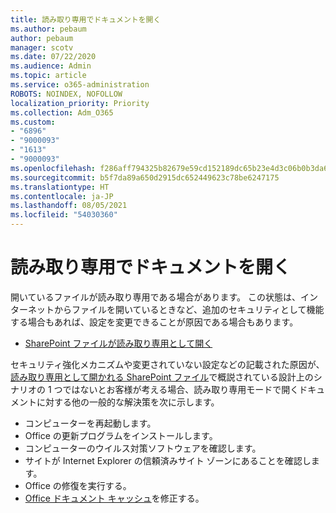 ```yaml
---
title: 読み取り専用でドキュメントを開く
ms.author: pebaum
author: pebaum
manager: scotv
ms.date: 07/22/2020
ms.audience: Admin
ms.topic: article
ms.service: o365-administration
ROBOTS: NOINDEX, NOFOLLOW
localization_priority: Priority
ms.collection: Adm_O365
ms.custom:
- "6896"
- "9000093"
- "1613"
- "9000093"
ms.openlocfilehash: f286aff794325b82679e59cd152189dc65b23e4d3c06b0b3da65851cd767bbaa
ms.sourcegitcommit: b5f7da89a650d2915dc652449623c78be6247175
ms.translationtype: HT
ms.contentlocale: ja-JP
ms.lasthandoff: 08/05/2021
ms.locfileid: "54030360"
---
```

# <a name="documents-opening-in-read-only"></a>読み取り専用でドキュメントを開く

開いているファイルが読み取り専用である場合があります。 この状態は、インターネットからファイルを開いているときなど、追加のセキュリティとして機能する場合もあれば、設定を変更できることが原因である場合もあります。

- [SharePoint ファイルが読み取り専用として開く](https://docs.microsoft.com/sharepoint/troubleshoot/lists-and-libraries/files-open-as-read-only-and-cannot-check-in-or-out)

セキュリティ強化メカニズムや変更されていない設定などの記載された原因が、[読み取り専用として開かれる SharePoint ファイル](https://docs.microsoft.com/sharepoint/troubleshoot/lists-and-libraries/files-open-as-read-only-and-cannot-check-in-or-out)で概説されている設計上のシナリオの 1 つではないとお客様が考える場合、読み取り専用モードで開くドキュメントに対する他の一般的な解決策を次に示します。

- コンピューターを再起動します。
- Office の更新プログラムをインストールします。
- コンピューターのウイルス対策ソフトウェアを確認します。
- サイトが Internet Explorer の信頼済みサイト ゾーンにあることを確認します。
- Office の修復を実行する。
- [Office ドキュメント キャッシュ](https://support.microsoft.com/office/delete-your-office-document-cache-b1d3765e-d71b-4bb8-99ca-acd22c42995d?ui=en-us&rs=en-us&ad=us)を修正する。

